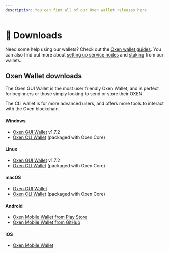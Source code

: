 ```yaml
---
description: You can find all of our Oxen wallet releases here
---
```


# 📁 Downloads

Need some help using our wallets? Check out the [Oxen wallet guides](using-the-oxen-blockchain/oxen-wallet-guides/). You can also find out more about [setting up service nodes](https://docs.oxen.io/using-the-oxen-blockchain/oxen-service-node-guides/full-service-node-setup-guide) and [staking](using-the-oxen-blockchain/oxen-service-node-guides/staking-to-shared-service-node.md) from our wallets.

## Oxen Wallet downloads

The Oxen GUI Wallet is the most user friendly Oxen Wallet, and is perfect for beginners or those simply looking to send or store their OXEN.

The CLI wallet is for more advanced users, and offers more tools to interact with the Oxen blockchain.

#### Windows

* [Oxen GUI Wallet](https://github.com/oxen-io/oxen-electron-gui-wallet/releases/download/v1.7.2/oxen-electron-wallet-1.7.2-win.exe) v1.7.2
* [Oxen CLI Wallet](https://github.com/oxen-io/oxen-core/releases) (packaged with Oxen Core)

#### Linux

* [Oxen GUI Wallet](https://github.com/oxen-io/oxen-electron-gui-wallet/releases/download/v1.7.2/oxen-electron-wallet-1.7.2-linux.AppImage) v1.7.2
* [Oxen CLI Wallet](https://github.com/oxen-io/oxen-core/releases) (packaged with Oxen Core)

#### macOS

* [Oxen GUI Wallet](https://github.com/oxen-io/oxen-electron-gui-wallet/releases/)
* [Oxen CLI Wallet](https://github.com/oxen-io/oxen-core/releases) (packaged with Oxen Core)

#### Android

* [Oxen Mobile Wallet from Play Store](https://play.google.com/store/apps/details?id=io.oxen.wallet)
* [Oxen Mobile Wallet from GitHub](https://github.com/oxen-io/oxen-mobile-wallet/releases/)

#### iOS

* [Oxen Mobile Wallet](https://apps.apple.com/app/oxen-wallet-rangeproof/id1547745078)

